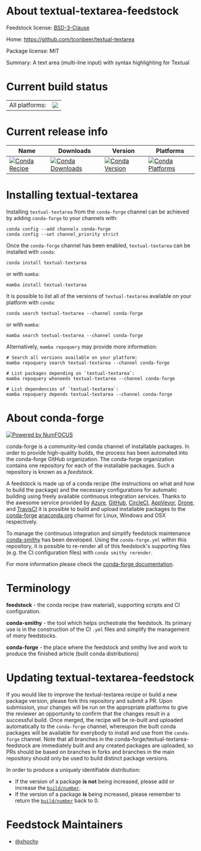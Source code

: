 About textual-textarea-feedstock
================================

Feedstock license: [BSD-3-Clause](https://github.com/conda-forge/textual-textarea-feedstock/blob/main/LICENSE.txt)

Home: https://github.com/tconbeer/textual-textarea

Package license: MIT

Summary: A text area (multi-line input) with syntax highlighting for Textual

Current build status
====================


<table><tr><td>All platforms:</td>
    <td>
      <a href="https://dev.azure.com/conda-forge/feedstock-builds/_build/latest?definitionId=20410&branchName=main">
        <img src="https://dev.azure.com/conda-forge/feedstock-builds/_apis/build/status/textual-textarea-feedstock?branchName=main">
      </a>
    </td>
  </tr>
</table>

Current release info
====================

| Name | Downloads | Version | Platforms |
| --- | --- | --- | --- |
| [![Conda Recipe](https://img.shields.io/badge/recipe-textual--textarea-green.svg)](https://anaconda.org/conda-forge/textual-textarea) | [![Conda Downloads](https://img.shields.io/conda/dn/conda-forge/textual-textarea.svg)](https://anaconda.org/conda-forge/textual-textarea) | [![Conda Version](https://img.shields.io/conda/vn/conda-forge/textual-textarea.svg)](https://anaconda.org/conda-forge/textual-textarea) | [![Conda Platforms](https://img.shields.io/conda/pn/conda-forge/textual-textarea.svg)](https://anaconda.org/conda-forge/textual-textarea) |

Installing textual-textarea
===========================

Installing `textual-textarea` from the `conda-forge` channel can be achieved by adding `conda-forge` to your channels with:

```
conda config --add channels conda-forge
conda config --set channel_priority strict
```

Once the `conda-forge` channel has been enabled, `textual-textarea` can be installed with `conda`:

```
conda install textual-textarea
```

or with `mamba`:

```
mamba install textual-textarea
```

It is possible to list all of the versions of `textual-textarea` available on your platform with `conda`:

```
conda search textual-textarea --channel conda-forge
```

or with `mamba`:

```
mamba search textual-textarea --channel conda-forge
```

Alternatively, `mamba repoquery` may provide more information:

```
# Search all versions available on your platform:
mamba repoquery search textual-textarea --channel conda-forge

# List packages depending on `textual-textarea`:
mamba repoquery whoneeds textual-textarea --channel conda-forge

# List dependencies of `textual-textarea`:
mamba repoquery depends textual-textarea --channel conda-forge
```


About conda-forge
=================

[![Powered by
NumFOCUS](https://img.shields.io/badge/powered%20by-NumFOCUS-orange.svg?style=flat&colorA=E1523D&colorB=007D8A)](https://numfocus.org)

conda-forge is a community-led conda channel of installable packages.
In order to provide high-quality builds, the process has been automated into the
conda-forge GitHub organization. The conda-forge organization contains one repository
for each of the installable packages. Such a repository is known as a *feedstock*.

A feedstock is made up of a conda recipe (the instructions on what and how to build
the package) and the necessary configurations for automatic building using freely
available continuous integration services. Thanks to the awesome service provided by
[Azure](https://azure.microsoft.com/en-us/services/devops/), [GitHub](https://github.com/),
[CircleCI](https://circleci.com/), [AppVeyor](https://www.appveyor.com/),
[Drone](https://cloud.drone.io/welcome), and [TravisCI](https://travis-ci.com/)
it is possible to build and upload installable packages to the
[conda-forge](https://anaconda.org/conda-forge) [anaconda.org](https://anaconda.org/)
channel for Linux, Windows and OSX respectively.

To manage the continuous integration and simplify feedstock maintenance
[conda-smithy](https://github.com/conda-forge/conda-smithy) has been developed.
Using the ``conda-forge.yml`` within this repository, it is possible to re-render all of
this feedstock's supporting files (e.g. the CI configuration files) with ``conda smithy rerender``.

For more information please check the [conda-forge documentation](https://conda-forge.org/docs/).

Terminology
===========

**feedstock** - the conda recipe (raw material), supporting scripts and CI configuration.

**conda-smithy** - the tool which helps orchestrate the feedstock.
                   Its primary use is in the construction of the CI ``.yml`` files
                   and simplify the management of *many* feedstocks.

**conda-forge** - the place where the feedstock and smithy live and work to
                  produce the finished article (built conda distributions)


Updating textual-textarea-feedstock
===================================

If you would like to improve the textual-textarea recipe or build a new
package version, please fork this repository and submit a PR. Upon submission,
your changes will be run on the appropriate platforms to give the reviewer an
opportunity to confirm that the changes result in a successful build. Once
merged, the recipe will be re-built and uploaded automatically to the
`conda-forge` channel, whereupon the built conda packages will be available for
everybody to install and use from the `conda-forge` channel.
Note that all branches in the conda-forge/textual-textarea-feedstock are
immediately built and any created packages are uploaded, so PRs should be based
on branches in forks and branches in the main repository should only be used to
build distinct package versions.

In order to produce a uniquely identifiable distribution:
 * If the version of a package **is not** being increased, please add or increase
   the [``build/number``](https://docs.conda.io/projects/conda-build/en/latest/resources/define-metadata.html#build-number-and-string).
 * If the version of a package **is** being increased, please remember to return
   the [``build/number``](https://docs.conda.io/projects/conda-build/en/latest/resources/define-metadata.html#build-number-and-string)
   back to 0.

Feedstock Maintainers
=====================

* [@xhochy](https://github.com/xhochy/)

